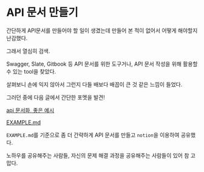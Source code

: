 # API 문서 만들기

간단하게 API문서를 만들어야 할 일이 생겼는데 만들어 본 적이 없어서 어떻게 해야할지 난감했다.

그래서 열심히 검색.

Swagger, Slate, Gitbook 등 API 문서를 위한 도구거나, API 문서 작성을 위해 활용할 수 있는 tool을 찾았다.

살펴보니 손에 익지 않아서 그런지 다들 배보다 배꼽이 큰 것 같은 느낌이 들었다.

그러던 중에 다음 글에서 간단한 포멧을 발견!

[api 문서화, 좋은 예시](https://yuda.dev/182)

[EXAMPLE.md](https://gist.github.com/iros/3426278#file-example-md)

`EXAMPLE.md`를 기준으로 좀 더 간략하게 API 문서를 만들고 `notion`을 이용하여 공유했다.

노하우를 공유해주는 사람들, 자신의 문제 해결 과정을 공유해주는 사람들이 있어 참 고맙다.
